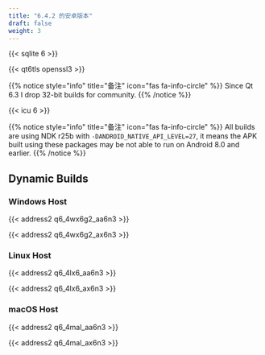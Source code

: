 ```yaml
---
title: "6.4.2 的安卓版本"
draft: false
weight: 3
---
```


{{< sqlite 6 >}}

{{< qt6tls openssl3 >}}

{{% notice style="info" title="备注"  icon="fas fa-info-circle" %}}
Since Qt 6.3 I drop 32-bit builds for community.
{{% /notice %}}

{{< icu 6 >}}

{{% notice style="info" title="备注"  icon="fas fa-info-circle" %}}
All builds are using NDK r25b with `-DANDROID_NATIVE_API_LEVEL=27`, it means the APK built using these packages may be not able to run on Android 8.0 and earlier.
{{% /notice %}}

## Dynamic Builds

### Windows Host

{{< address2 q6_4wx6g2_aa6n3 >}}

{{< address2 q6_4wx6g2_ax6n3 >}}

### Linux Host

{{< address2 q6_4lx6_aa6n3 >}}

{{< address2 q6_4lx6_ax6n3 >}}

### macOS Host

{{< address2 q6_4mal_aa6n3 >}}

{{< address2 q6_4mal_ax6n3 >}}

